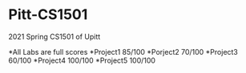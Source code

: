 # Pitt-CS1501
2021 Spring CS1501 of Upitt

*All Labs are full scores
*Project1 85/100
*Porject2 70/100
*Project3 60/100
*Project4 100/100
*Project5 100/100
